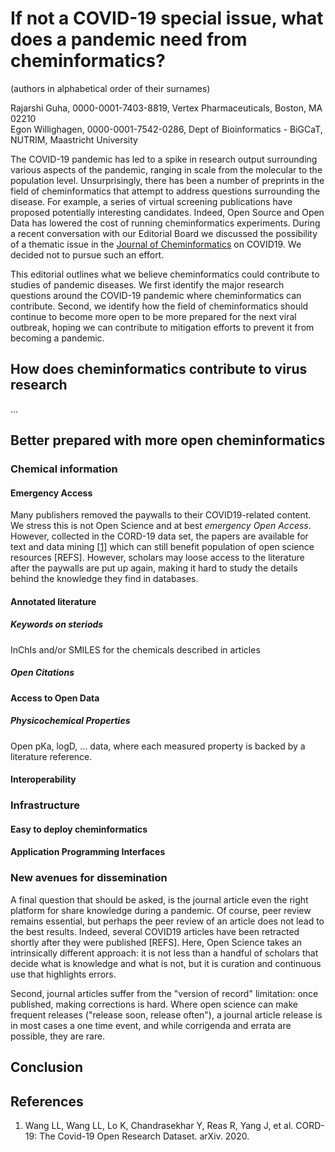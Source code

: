 # If not a COVID-19 special issue, what does a pandemic need from cheminformatics?

(authors in alphabetical order of their surnames)

Rajarshi Guha, 0000-0001-7403-8819, Vertex Pharmaceuticals, Boston, MA
02210<br />
Egon Willighagen, 0000-0001-7542-0286, Dept of Bioinformatics - BiGCaT, NUTRIM, Maastricht University

The COVID-19 pandemic has led to a spike in research output
surrounding various aspects of the pandemic, ranging in scale from the
molecular to the population level. Unsurprisingly, there has been a
number of preprints in the field of cheminformatics that attempt to
address questions surrounding the disease. For example, a series of
virtual screening publications have proposed potentially interesting
candidates. Indeed, Open Source and Open Data has lowered the cost of
running cheminformatics experiments. During a recent conversation with our
Editorial Board we discussed the possibility of a thematic issue in the
[Journal of Cheminformatics](https://jcheminf.biomedcentral.com/) on
COVID19. We decided not to pursue such an effort.

This editorial outlines what we believe cheminformatics could
contribute to studies of pandemic diseases. We first identify the
major research questions around the COVID-19 pandemic where
cheminformatics can contribute. Second, we identify how the field of
cheminformatics should continue to become more open to be more
prepared for the next viral outbreak, hoping we can contribute to
mitigation efforts to prevent it from becoming a pandemic.

## How does cheminformatics contribute to virus research

...

## Better prepared with more open cheminformatics

### Chemical information

#### Emergency Access

Many publishers removed the paywalls to their COVID19-related content. We stress this is
not Open Science and at best *emergency Open Access*. However, collected in the CORD-19 data set,
the papers are available for text and data mining [<a href="#citeref1">1</a>] which can still benefit
population of open science resources [REFS]. However, scholars may loose access to the literature
after the paywalls are put up again, making it hard to study the details behind the knowledge they
find in databases.

#### Annotated literature

##### Keywords on steriods

InChIs and/or SMILES for the chemicals described in articles

##### Open Citations

#### Access to Open Data

##### Physicochemical Properties

Open pKa, logD, ... data, where each measured property is backed by a literature reference.

#### Interoperability


### Infrastructure

#### Easy to deploy cheminformatics

#### Application Programming Interfaces


### New avenues for dissemination

A final question that should be asked, is the journal article even the right platform for share
knowledge during a pandemic. Of course, peer review remains essential, but perhaps the peer review
of an article does not lead to the best results. Indeed, several COVID19 articles have been
retracted shortly after they were published [REFS]. Here, Open Science takes an intrinsically
different approach: it is not less than a handful of scholars that decide what is knowledge and
what is not, but it is curation and continuous use that highlights errors.

Second, journal articles
suffer from the "version of record" limitation: once published, making corrections is hard. Where
open science can make frequent releases ("release soon, release often"), a journal article release
is in most cases a one time event, and while corrigenda and errata are possible, they are rare.

## Conclusion



## References

1. <a name="citeref1"></a>Wang LL, Wang LL, Lo K, Chandrasekhar Y, Reas R, Yang J, et al. CORD-19: The Covid-19 Open Research Dataset. arXiv. 2020. 

